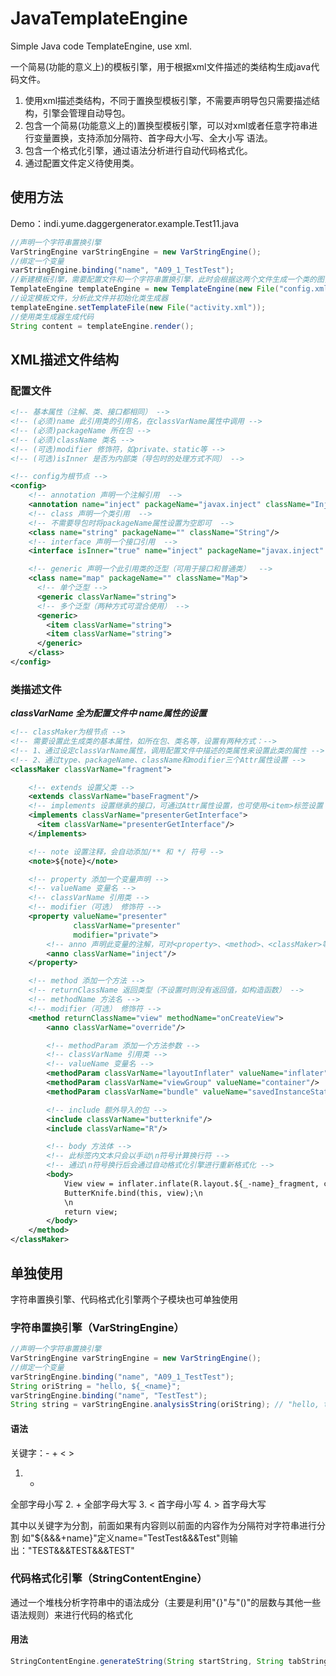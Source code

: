 # JavaTemplateEngine
Simple Java code TemplateEngine, use xml.

一个简易(功能的意义上)的模板引擎，用于根据xml文件描述的类结构生成java代码文件。

1. 使用xml描述类结构，不同于置换型模板引擎，不需要声明导包只需要描述结构，引擎会管理自动导包。
2. 包含一个简易(功能意义上的)置换型模板引擎，可以对xml或者任意字符串进行变量置换，支持添加分隔符、首字母大小写、全大小写 语法。
3. 包含一个格式化引擎，通过语法分析进行自动代码格式化。
4. 通过配置文件定义待使用类。

## 使用方法

Demo：indi.yume.daggergenerator.example.Test11.java
```java
//声明一个字符串置换引擎
VarStringEngine varStringEngine = new VarStringEngine();
//绑定一个变量
varStringEngine.binding("name", "A09_1_TestTest");
//新建模板引擎，需要配置文件和一个字符串置换引擎，此时会根据这两个文件生成一个类的图，在之后渲染模板时进行类分析
TemplateEngine templateEngine = new TemplateEngine(new File("config.xml"), varStringEngine);
//设定模板文件，分析此文件并初始化类生成器
templateEngine.setTemplateFile(new File("activity.xml"));
//使用类生成器生成代码
String content = templateEngine.render();
```

## XML描述文件结构

### 配置文件

```xml
<!-- 基本属性（注解、类、接口都相同） -->
<!-- (必须)name 此引用类的引用名，在classVarName属性中调用 -->
<!-- (必须)packageName 所在包 -->
<!-- (必须)className 类名 -->
<!-- (可选)modifier 修饰符，如private、static等 -->
<!-- (可选)isInner 是否为内部类（导包时的处理方式不同） -->

<!-- config为根节点 -->
<config>
    <!-- annotation 声明一个注解引用  -->
    <annotation name="inject" packageName="javax.inject" className="Inject"/>
    <!-- class 声明一个类引用  -->
    <!-- 不需要导包时将packageName属性设置为空即可  -->
    <class name="string" packageName="" className="String"/>
    <!-- interface 声明一个接口引用  -->
    <interface isInner="true" name="inject" packageName="javax.inject" className="Inject"/>

    <!-- generic 声明一个此引用类的泛型（可用于接口和普通类）  -->
    <class name="map" packageName="" className="Map">
      <!-- 单个泛型 -->
      <generic classVarName="string">
      <!-- 多个泛型（两种方式可混合使用） -->
      <generic>
        <item classVarName="string">
        <item classVarName="string">
      </generic>
    </class>
</config>
```

### 类描述文件

***classVarName 全为配置文件中 name属性的设置***

```xml
<!-- classMaker为根节点 -->
<!-- 需要设置此生成类的基本属性，如所在包、类名等，设置有两种方式：-->
<!-- 1、通过设定classVarName属性，调用配置文件中描述的类属性来设置此类的属性 -->
<!-- 2、通过type、packageName、className和modifier三个Attr属性设置 -->
<classMaker classVarName="fragment">

    <!-- extends 设置父类 -->
    <extends classVarName="baseFragment"/>
    <!-- implements 设置继承的接口，可通过Attr属性设置，也可使用<item>标签设置（两种可混用） -->
    <implements classVarName="presenterGetInterface">
      <item classVarName="presenterGetInterface"/>
    </implements>

    <!-- note 设置注释，会自动添加/** 和 */ 符号 -->
    <note>${note}</note>

    <!-- property 添加一个变量声明 -->
    <!-- valueName 变量名 -->
    <!-- classVarName 引用类 -->
    <!-- modifier（可选） 修饰符 -->
    <property valueName="presenter"
              classVarName="presenter"
              modifier="private">
        <!-- anno 声明此变量的注解，可对<property>、<method>、<classMaker>等标签中使用 -->
        <anno classVarName="inject"/>
    </property>

    <!-- method 添加一个方法 -->
    <!-- returnClassName 返回类型（不设置时则没有返回值，如构造函数） -->
    <!-- methodName 方法名 -->
    <!-- modifier（可选） 修饰符 -->
    <method returnClassName="view" methodName="onCreateView">
        <anno classVarName="override"/>

        <!-- methodParam 添加一个方法参数 -->
        <!-- classVarName 引用类 -->
        <!-- valueName 变量名 -->
        <methodParam classVarName="layoutInflater" valueName="inflater"/>
        <methodParam classVarName="viewGroup" valueName="container"/>
        <methodParam classVarName="bundle" valueName="savedInstanceState"/>

        <!-- include 额外导入的包 -->
        <include classVarName="butterknife"/>
        <include classVarName="R"/>

        <!-- body 方法体 -->
        <!-- 此标签内文本只会以手动\n符号计算换行符 -->
        <!-- 通过\n符号换行后会通过自动格式化引擎进行重新格式化 -->
        <body>
            View view = inflater.inflate(R.layout.${_-name}_fragment, container, false);\n
            ButterKnife.bind(this, view);\n
            \n
            return view;
        </body>
    </method>
</classMaker>
```

## 单独使用

字符串置换引擎、代码格式化引擎两个子模块也可单独使用

### 字符串置换引擎（VarStringEngine）

```java
//声明一个字符串置换引擎
VarStringEngine varStringEngine = new VarStringEngine();
//绑定一个变量
varStringEngine.binding("name", "A09_1_TestTest");
String oriString = "hello, ${_<name}";
varStringEngine.binding("name", "TestTest");
String string = varStringEngine.analysisString(oriString); // "hello, test_Test"
```

#### 语法
  关键字：- + < >
  1. -
  全部字母小写
  2. +
  全部字母大写
  3. <
  首字母小写
  4. \>
  首字母大写

  其中以关键字为分割，前面如果有内容则以前面的内容作为分隔符对字符串进行分割
  如"${&&&+name}"定义name="TestTest&&&Test"则输出："TEST&&&TEST&&&TEST"

### 代码格式化引擎（StringContentEngine）

通过一个堆栈分析字符串中的语法成分（主要是利用"{}"与"()"的层数与其他一些语法规则）来进行代码的格式化
#### 用法
```java
StringContentEngine.generateString(String startString, String tabString, String content);
```